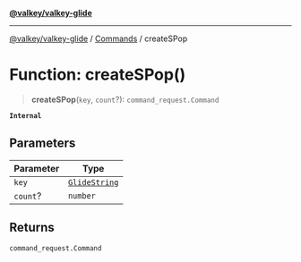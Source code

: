 [**@valkey/valkey-glide**](../../README.md)

***

[@valkey/valkey-glide](../../modules.md) / [Commands](../README.md) / createSPop

# Function: createSPop()

> **createSPop**(`key`, `count`?): `command_request.Command`

**`Internal`**

## Parameters

| Parameter | Type |
| ------ | ------ |
| `key` | [`GlideString`](../../BaseClient/type-aliases/GlideString.md) |
| `count`? | `number` |

## Returns

`command_request.Command`
